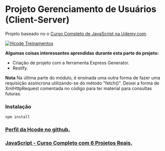 # Projeto Gerenciamento de Usuários (Client-Server)

Projeto baseado no o [Curso Completo de JavaScript na Udemy.com]((https://www.udemy.com/javascript-curso-completo/)).

[![Hcode Treinamentos](https://www.hcode.com.br/res/img/hcode-200x100.png)](https://www.hcode.com.br)

**Algumas coisas interessantes aprendidas durante esta parte do projeto:**
- Criação de projeto com a ferramenta Express Generator.
- Restify.

**Nota**
Na última parte do módulo, é ensinada uma outra forma de fazer uma requisição assíncrona utilizando-se do método "fetch()".
Deixei a forma de XmlHttpRequest comentada no código para ter material para consultas futuras.

### Instalação
```
npm install
```

### [Perfil da Hcode no github.](https://github.com/hcodebr)

### [JavaScript - Curso Completo com 6 Projetos Reais.](https://www.udemy.com/javascript-curso-completo/)
